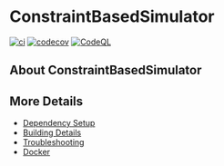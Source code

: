 # ConstraintBasedSimulator

[![ci](https://github.com/EmmanuelMess/ConstraintBasedSimulator/actions/workflows/ci.yml/badge.svg)](https://github.com/EmmanuelMess/ConstraintBasedSimulator/actions/workflows/ci.yml)
[![codecov](https://codecov.io/gh/EmmanuelMess/ConstraintBasedSimulator/branch/main/graph/badge.svg)](https://codecov.io/gh/EmmanuelMess/ConstraintBasedSimulator)
[![CodeQL](https://github.com/EmmanuelMess/ConstraintBasedSimulator/actions/workflows/codeql-analysis.yml/badge.svg)](https://github.com/EmmanuelMess/ConstraintBasedSimulator/actions/workflows/codeql-analysis.yml)

## About ConstraintBasedSimulator



## More Details

 * [Dependency Setup](README_dependencies.md)
 * [Building Details](README_building.md)
 * [Troubleshooting](README_troubleshooting.md)
 * [Docker](README_docker.md)
